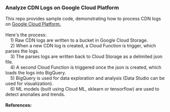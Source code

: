 <h3>Analyze CDN Logs on Google Cloud Platform</h3>
This repo provides sample code, demonstrating how to process CDN logs on <a href="https://cloud.google.com/">Google Cloud Platform. </a>
<br>
<br>Here's the process:
<br>&nbsp;&nbsp;&nbsp;&nbsp;1) Raw CDN logs are written to a bucket in Google Cloud Storage.
<br>&nbsp;&nbsp;&nbsp;&nbsp;2) When a new CDN log is created, a Cloud Function is trigger, which parses the logs.
<br>&nbsp;&nbsp;&nbsp;&nbsp;3) The parses logs are written back to Cloud Storage as a delimited json file.
<br>&nbsp;&nbsp;&nbsp;&nbsp;4) A second Cloud Function is triggered once the json is created, which loads the logs into BigQuery.
<br>&nbsp;&nbsp;&nbsp;&nbsp;5) BigQuery is used for data exploration and analysis (Data Studio can be used for visualization).
<br>&nbsp;&nbsp;&nbsp;&nbsp;6) ML models (built using Cloud ML, sklearn or tensorflow) are used to detect anonalies and trends.
<br>
<br><b>References:</b>
<br>
